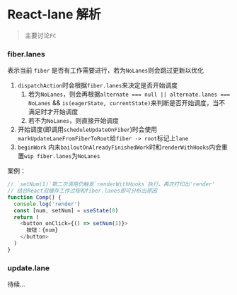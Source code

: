 # React-lane 解析

> 主要讨论`FC`

### fiber.lanes

表示当前 `fiber` 是否有工作需要进行，若为`NoLanes`则会跳过更新以优化

1. `dispatchAction`时会根据`fiber.lanes`来决定是否开始调度
   1. 若为`NoLanes`，则会再根据`alternate === null || alternate.lanes === NoLanes` && `is(eagerState, currentState)`来判断是否开始调度，当不满足时才开始调度
   2. 若不为`NoLanes`，则直接开始调度
2. 开始调度(即调用`scheduleUpdateOnFiber`)时会使用`markUpdateLaneFromFiberToRoot`给`fiber -> root`标记上`lane`
3. `beginWork` 内未`bailoutOnAlreadyFinishedWork`时和`renderWithHooks`内会重置`wip fiber.lanes`为`NoLanes`

案例：

```ts
// `setNum(1)`第二次调用仍触发`renderWithHooks`执行，再次打印出'render'
// 结合React双缓存工作过程和fiber.lanes即可分析出原因
function Comp() {
  console.log('render')
  const [num, setNum] = useState(0)
  return (
    <button onClick={() => setNum(1)}>
      按钮：{num}
    </button>
  )
}
```

### update.lane

待续...

